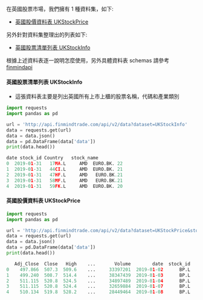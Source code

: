 在英國股票市場，我們擁有 1 種資料集，如下:

- [英國股價資料表 UKStockPrice](https://finmind.github.io/tutor/UnitedKingdomStock/#ukstockprice)

另外針對資料集整理出的列表如下:

- [英國股票清單列表 UKStockInfo](https://finmind.github.io/tutor/UnitedKingdomStock/#ukstockinfo)

根據上述資料表逐一說明怎麼使用，另外具體資料表 schemas 請參考 [finmindapi](http://api.finmindtrade.com/docs#/default/method_api_v2_data_get)

#### 英國股票清單列表 UKStockInfo

- 這張資料表主要是列出英國所有上市上櫃的股票名稱，代碼和產業類別

```python
import requests
import pandas as pd

url = 'http://api.finmindtrade.com/api/v2/data?dataset=UKStockInfo'
data = requests.get(url)
data = data.json()
data = pd.DataFrame(data['data'])
print(data.head())

date stock_id Country   stock_name
0  2019-01-31   17MA.L     AMD  EURO.BK. 22
1  2019-01-31   44CI.L     AMD  EURO.BK. 21
2  2019-01-31   47HF.L     AMD   EURO.BK.21
3  2019-01-31   58MF.L     AMD   EURO.BK.21
4  2019-01-31   59FK.L     AMD  EURO.BK. 20
```

#### 英國股價資料表 UKStockPrice

```python
import requests
import pandas as pd

url = 'http://api.finmindtrade.com/api/v2/data?dataset=UKStockPrice&stock_id=BP.L&date=2019-01-01'
data = requests.get(url)
data = data.json()
data = pd.DataFrame(data['data'])
print(data.head())

   Adj_Close  Close   High    ...       Volume        date  stock_id
0    497.866  507.3  509.6    ...     33397201  2019-01-02      BP.L
1    499.240  508.7  514.4    ...     38347439  2019-01-03      BP.L
2    511.115  520.8  524.5    ...     34897489  2019-01-04      BP.L
3    511.115  520.8  524.4    ...     32659884  2019-01-07      BP.L
4    510.134  519.8  528.2    ...     28449464  2019-01-08      BP.L
```